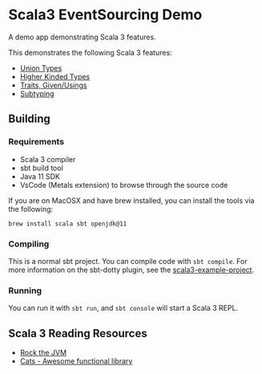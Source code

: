 # Scala3 EventSourcing Demo

A demo app demonstrating Scala 3 features.

This demonstrates the following Scala 3 features:

* [Union Types](https://docs.scala-lang.org/scala3/book/types-union.html)
* [Higher Kinded Types](https://www.baeldung.com/scala/higher-kinded-types)
* [Traits, Given/Usings](https://dotty.epfl.ch/docs/reference/contextual/motivation.html)
* [Subtyping](https://docs.scala-lang.org/tour/variances.html)

## Building

### Requirements

* Scala 3 compiler
* sbt build tool
* Java 11 SDK
* VsCode (Metals extension) to browse through the source code

If you are on MacOSX and have brew installed, you can install the tools via the following:

```shell
brew install scala sbt openjdk@11
```

### Compiling

This is a normal sbt project. You can compile code with `sbt compile`. For more information on the sbt-dotty plugin, see the
[scala3-example-project](https://github.com/scala/scala3-example-project/blob/main/README.md).

### Running

You can run it with `sbt run`, and `sbt console` will start a Scala 3 REPL.

## Scala 3 Reading Resources

* [Rock the JVM](https://blog.rockthejvm.com)
* [Cats - Awesome functional library](https://typelevel.org/cats/)
